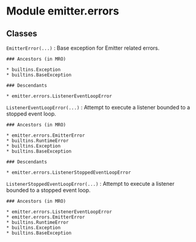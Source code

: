 Module emitter.errors
=====================

Classes
-------

`EmitterError(...)`
:   Base exception for Emitter related errors.

    ### Ancestors (in MRO)

    * builtins.Exception
    * builtins.BaseException

    ### Descendants

    * emitter.errors.ListenerEventLoopError

`ListenerEventLoopError(...)`
:   Attempt to execute a listener bounded to a stopped event loop.

    ### Ancestors (in MRO)

    * emitter.errors.EmitterError
    * builtins.RuntimeError
    * builtins.Exception
    * builtins.BaseException

    ### Descendants

    * emitter.errors.ListenerStoppedEventLoopError

`ListenerStoppedEventLoopError(...)`
:   Attempt to execute a listener bounded to a stopped event loop.

    ### Ancestors (in MRO)

    * emitter.errors.ListenerEventLoopError
    * emitter.errors.EmitterError
    * builtins.RuntimeError
    * builtins.Exception
    * builtins.BaseException